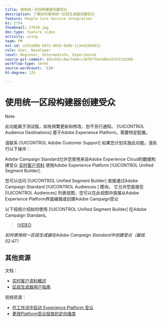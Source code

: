 ```yaml
---
title: 使用统一区段构建器创建受众
description: 了解如何使用统一区段生成器创建受众
feature: People Core Service Integration
kt: 2754
thumbnail: 27638.jpg
doc-type: feature video
activity: using
team: PM
exl-id: ce52a988-5072-401b-9a8b-112e42504022
role: User, Developer
level: Beginner, Intermediate, Experienced
source-git-commit: 481cbdcc9ac7446cc36fbff6e3d6e43fe333d30b
workflow-type: tm+mt
source-wordcount: '210'
ht-degree: 12%

---
```


# 使用统一区段构建器创建受众

>[!NOTE]
>
>此功能属于测试版，如有频繁更新和修改，恕不另行通知。 [!UICONTROL Audience Destinations] 基于Adobe Experience Platform，需要特定配置。
>
>请联系 [!UICONTROL Adobe Customer Support] 如果您计划实施此功能，请执行以下操作：

Adobe Campaign Standard允许您使用来自Adobe Experience Cloud的数据构建受众 [实时客户资料](https://experienceleague.adobe.com/docs/platform-learn/tutorials/profiles/understanding-the-real-time-customer-profile.html?lang=en) 使用Adobe Experience Platform [!UICONTROL Unified Segment Builder].

您可以访问 [!UICONTROL Unified Segment Builder] 直接通过Adobe Campaign Standard [!UICONTROL Audiences ] 模块。 它允许您直接在 [!UICONTROL Audiences] 列表视图，您可以在此视图中直接从Adobe Experience Platform界面编辑或创建Adobe Campaign受众

以下视频介绍如何使用 [!UICONTROL Unified Segment Builder] 在Adobe Campaign Standard。

>[!VIDEO](https://video.tv.adobe.com/v/27638?quality=12)

*如何使用统一区段生成器在Adobe Campaign Standard中创建受众（最低02:47）*

## 其他资源

文档：

* [实时客户资料概述](https://experienceleague.adobe.com/docs/experience-platform/landing/home.html)
* [区段生成器用户指南](https://experienceleague.adobe.com/docs/experience-platform/landing/home.html)

视频资源：

* [在工作流中启动 Experience Platform 受众](/help/profiles-and-audiences/audience-destinations/activating-aep-audiences.md)
* [更改Platform受众投放的定向维度](/help/profiles-and-audiences/audience-destinations/changing-targeting-dimension.md)
